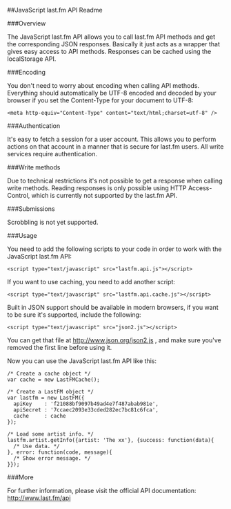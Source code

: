 ##JavaScript last.fm API Readme

###Overview

The JavaScript last.fm API allows you to call last.fm API methods and get the
corresponding JSON responses. Basically it just acts as a wrapper that gives
easy access to API methods. Responses can be cached using the localStorage API.


###Encoding

You don't need to worry about encoding when calling API methods. Everything
should automatically be UTF-8 encoded and decoded by your browser if you set
the Content-Type for your document to UTF-8:

    <meta http-equiv="Content-Type" content="text/html;charset=utf-8" />


###Authentication

It's easy to fetch a session for a user account. This allows you to perform
actions on that account in a manner that is secure for last.fm users. All
write services require authentication.


###Write methods

Due to technical restrictions it's not possible to get a response when calling
write methods. Reading responses is only possible using HTTP Access-Control,
which is currently not supported by the last.fm API.


###Submissions

Scrobbling is not yet supported.


###Usage

You need to add the following scripts to your code in order to work with the
JavaScript last.fm API:

  <script type="text/javascript" src="lastfm.api.md5.js"></script>
    <script type="text/javascript" src="lastfm.api.js"></script>

If you want to use caching, you need to add another script:

    <script type="text/javascript" src="lastfm.api.cache.js"></script>

Built in JSON support should be available in modern browsers, if you want to
be sure it's supported, include the following:

    <script type="text/javascript" src="json2.js"></script>

You can get that file at http://www.json.org/json2.js , and make sure you've
removed the first line before using it.

Now you can use the JavaScript last.fm API like this:

    /* Create a cache object */
    var cache = new LastFMCache();

    /* Create a LastFM object */
    var lastfm = new LastFM({
      apiKey    : 'f21088bf9097b49ad4e7f487abab981e',
      apiSecret : '7ccaec2093e33cded282ec7bc81c6fca',
      cache     : cache
    });

    /* Load some artist info. */
    lastfm.artist.getInfo({artist: 'The xx'}, {success: function(data){
      /* Use data. */
    }, error: function(code, message){
      /* Show error message. */
    }});


###More

For further information, please visit the official API documentation:
http://www.last.fm/api
